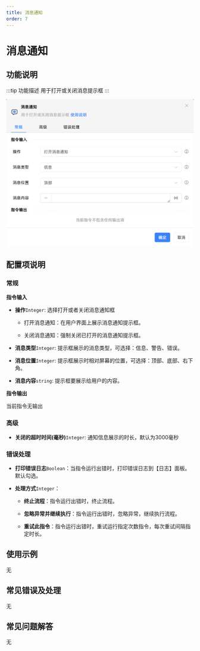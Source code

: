 ```yaml
---
title: 消息通知
order: 7
---
```


# 消息通知

## 功能说明

:::tip 功能描述
用于打开或关闭消息提示框
:::

![消息通知](../../../assets/消息通知_command.png)

## 配置项说明

### 常规

**指令输入**

- **操作**`Integer`: 选择打开或者关闭消息通知框

    - 打开消息通知：在用户界面上展示消息通知提示框。

    - 关闭消息通知：强制关闭已打开的消息通知提示框。

- **消息类型**`Integer`: 提示框展示的消息类型，可选择：信息、警告、错误。

- **消息位置**`Integer`: 提示框展示时相对屏幕的位置，可选择：顶部、底部、右下角。

- **消息内容**`string`: 提示框要展示给用户的内容。


**指令输出**

当前指令无输出

### 高级

- **关闭的超时时间(毫秒)**`Integer`: 通知信息展示的时长，默认为3000毫秒

### 错误处理

- **打印错误日志**`Boolean`：当指令运行出错时，打印错误日志到【日志】面板。默认勾选。

- **处理方式**`Integer`：

    - **终止流程**：指令运行出错时，终止流程。

    - **忽略异常并继续执行**：指令运行出错时，忽略异常，继续执行流程。

    - **重试此指令**：指令运行出错时，重试运行指定次数指令，每次重试间隔指定时长。

## 使用示例
无

## 常见错误及处理

无

## 常见问题解答

无


